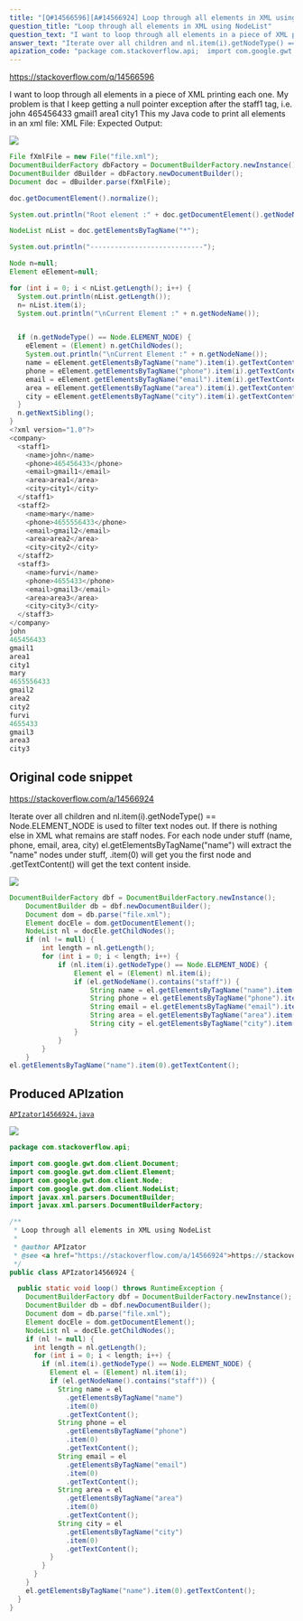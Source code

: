 ```yaml
---
title: "[Q#14566596][A#14566924] Loop through all elements in XML using NodeList"
question_title: "Loop through all elements in XML using NodeList"
question_text: "I want to loop through all elements in a piece of XML printing each one.  My problem is that I keep getting a null pointer exception after the staff1 tag, i.e. john 465456433 gmail1 area1 city1 This my Java code to print all elements in an xml file: XML File: Expected Output:"
answer_text: "Iterate over all children and nl.item(i).getNodeType() == Node.ELEMENT_NODE is used to filter text nodes out. If there is nothing else in XML what remains are staff nodes. For each node under stuff (name, phone, email, area, city) el.getElementsByTagName(\"name\") will extract the \"name\" nodes under stuff, .item(0) will get you the first node and .getTextContent() will get the text content inside."
apization_code: "package com.stackoverflow.api;  import com.google.gwt.dom.client.Document; import com.google.gwt.dom.client.Element; import com.google.gwt.dom.client.Node; import com.google.gwt.dom.client.NodeList; import javax.xml.parsers.DocumentBuilder; import javax.xml.parsers.DocumentBuilderFactory;  /**  * Loop through all elements in XML using NodeList  *  * @author APIzator  * @see <a href=\"https://stackoverflow.com/a/14566924\">https://stackoverflow.com/a/14566924</a>  */ public class APIzator14566924 {    public static void loop() throws RuntimeException {     DocumentBuilderFactory dbf = DocumentBuilderFactory.newInstance();     DocumentBuilder db = dbf.newDocumentBuilder();     Document dom = db.parse(\"file.xml\");     Element docEle = dom.getDocumentElement();     NodeList nl = docEle.getChildNodes();     if (nl != null) {       int length = nl.getLength();       for (int i = 0; i < length; i++) {         if (nl.item(i).getNodeType() == Node.ELEMENT_NODE) {           Element el = (Element) nl.item(i);           if (el.getNodeName().contains(\"staff\")) {             String name = el               .getElementsByTagName(\"name\")               .item(0)               .getTextContent();             String phone = el               .getElementsByTagName(\"phone\")               .item(0)               .getTextContent();             String email = el               .getElementsByTagName(\"email\")               .item(0)               .getTextContent();             String area = el               .getElementsByTagName(\"area\")               .item(0)               .getTextContent();             String city = el               .getElementsByTagName(\"city\")               .item(0)               .getTextContent();           }         }       }     }     el.getElementsByTagName(\"name\").item(0).getTextContent();   } }"
---
```


https://stackoverflow.com/q/14566596

I want to loop through all elements in a piece of XML printing each one.  My problem is that I keep getting a null pointer exception after the staff1 tag, i.e. john 465456433 gmail1 area1 city1
This my Java code to print all elements in an xml file:
XML File:
Expected Output:


<div class="code-logo"><img src="/stackoverflow.png" /></div>

```java
File fXmlFile = new File("file.xml");
DocumentBuilderFactory dbFactory = DocumentBuilderFactory.newInstance();
DocumentBuilder dBuilder = dbFactory.newDocumentBuilder();
Document doc = dBuilder.parse(fXmlFile);

doc.getDocumentElement().normalize();

System.out.println("Root element :" + doc.getDocumentElement().getNodeName());

NodeList nList = doc.getElementsByTagName("*");

System.out.println("----------------------------");

Node n=null;
Element eElement=null;

for (int i = 0; i < nList.getLength(); i++) {           
  System.out.println(nList.getLength());     
  n= nList.item(i);                            
  System.out.println("\nCurrent Element :" + n.getNodeName());


  if (n.getNodeType() == Node.ELEMENT_NODE) {
    eElement = (Element) n.getChildNodes();
    System.out.println("\nCurrent Element :" + n.getNodeName());
    name = eElement.getElementsByTagName("name").item(i).getTextContent(); //here throws null pointer exception after printing staff1 tag
    phone = eElement.getElementsByTagName("phone").item(i).getTextContent();
    email = eElement.getElementsByTagName("email").item(i).getTextContent();
    area = eElement.getElementsByTagName("area").item(i).getTextContent();
    city = eElement.getElementsByTagName("city").item(i).getTextContent();
  }
  n.getNextSibling();
}
<?xml version="1.0"?>
<company>
  <staff1>
    <name>john</name>
    <phone>465456433</phone>
    <email>gmail1</email>
    <area>area1</area>
    <city>city1</city>
  </staff1>
  <staff2>
    <name>mary</name>
    <phone>4655556433</phone>
    <email>gmail2</email>
    <area>area2</area>
    <city>city2</city>
  </staff2>
  <staff3>
    <name>furvi</name>
    <phone>4655433</phone>
    <email>gmail3</email>
    <area>area3</area>
    <city>city3</city>
  </staff3>
</company>
john
465456433
gmail1
area1
city1
mary
4655556433
gmail2
area2
city2
furvi
4655433
gmail3
area3
city3
```


## Original code snippet

https://stackoverflow.com/a/14566924

Iterate over all children and nl.item(i).getNodeType() == Node.ELEMENT_NODE is used to filter text nodes out. If there is nothing else in XML what remains are staff nodes.
For each node under stuff (name, phone, email, area, city)
el.getElementsByTagName(&quot;name&quot;) will extract the &quot;name&quot; nodes under stuff,
.item(0) will get you the first node
and .getTextContent() will get the text content inside.

<div class="code-logo"><img src="/stackoverflow.png" /></div>

```java
DocumentBuilderFactory dbf = DocumentBuilderFactory.newInstance();
    DocumentBuilder db = dbf.newDocumentBuilder();
    Document dom = db.parse("file.xml");
    Element docEle = dom.getDocumentElement();
    NodeList nl = docEle.getChildNodes();
    if (nl != null) {
        int length = nl.getLength();
        for (int i = 0; i < length; i++) {
            if (nl.item(i).getNodeType() == Node.ELEMENT_NODE) {
                Element el = (Element) nl.item(i);
                if (el.getNodeName().contains("staff")) {
                    String name = el.getElementsByTagName("name").item(0).getTextContent();
                    String phone = el.getElementsByTagName("phone").item(0).getTextContent();
                    String email = el.getElementsByTagName("email").item(0).getTextContent();
                    String area = el.getElementsByTagName("area").item(0).getTextContent();
                    String city = el.getElementsByTagName("city").item(0).getTextContent();
                }
            }
        }
    }
el.getElementsByTagName("name").item(0).getTextContent();
```

## Produced APIzation

[`APIzator14566924.java`](https://github.com/pasqualesalza/apization-temp-data/raw/master/search/APIzator14566924.java)

<div class="code-logo"><img src="/apizator.png" /></div>

```java
package com.stackoverflow.api;

import com.google.gwt.dom.client.Document;
import com.google.gwt.dom.client.Element;
import com.google.gwt.dom.client.Node;
import com.google.gwt.dom.client.NodeList;
import javax.xml.parsers.DocumentBuilder;
import javax.xml.parsers.DocumentBuilderFactory;

/**
 * Loop through all elements in XML using NodeList
 *
 * @author APIzator
 * @see <a href="https://stackoverflow.com/a/14566924">https://stackoverflow.com/a/14566924</a>
 */
public class APIzator14566924 {

  public static void loop() throws RuntimeException {
    DocumentBuilderFactory dbf = DocumentBuilderFactory.newInstance();
    DocumentBuilder db = dbf.newDocumentBuilder();
    Document dom = db.parse("file.xml");
    Element docEle = dom.getDocumentElement();
    NodeList nl = docEle.getChildNodes();
    if (nl != null) {
      int length = nl.getLength();
      for (int i = 0; i < length; i++) {
        if (nl.item(i).getNodeType() == Node.ELEMENT_NODE) {
          Element el = (Element) nl.item(i);
          if (el.getNodeName().contains("staff")) {
            String name = el
              .getElementsByTagName("name")
              .item(0)
              .getTextContent();
            String phone = el
              .getElementsByTagName("phone")
              .item(0)
              .getTextContent();
            String email = el
              .getElementsByTagName("email")
              .item(0)
              .getTextContent();
            String area = el
              .getElementsByTagName("area")
              .item(0)
              .getTextContent();
            String city = el
              .getElementsByTagName("city")
              .item(0)
              .getTextContent();
          }
        }
      }
    }
    el.getElementsByTagName("name").item(0).getTextContent();
  }
}

```